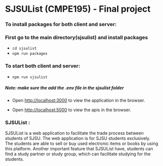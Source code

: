 # SJSUList (CMPE195) - Final project<br>

### To install packages for both client and server: <br>
### First go to the main directory(sjsulist) and install packages <br>
* `cd sjsulist` 
* `npm run packages`

### To start both client and server: <br>
* `npm run sjsulist`

##### Note: make sure the add the .env file in the sjsulist folder

* Open [http://localhost:3000](http://localhost:3000) to view the application in the browser.


* Open [http://localhost:5000](http://localhost:5000) to view the apis in the browser.

### SJSUList : 
SJSUList is a web application to facilitate the trade process between students of SJSU. The web application is for SJSU students exclusively. The students are able to sell or buy used electronic items or books by using this platform. Another important feature that SJSUList have, students can find a study partner or study group, which can facilitate studying for the students.